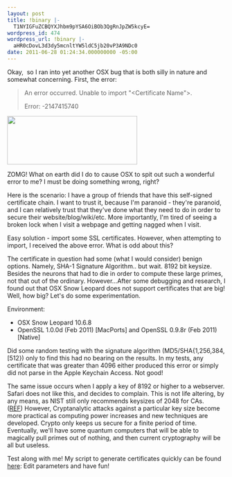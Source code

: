 ```yaml
---
layout: post
title: !binary |-
  T1NYIGFuZCBQYXJhbm9pYSA6OiBOb3QgRnJpZW5kcyE=
wordpress_id: 474
wordpress_url: !binary |-
  aHR0cDovL3d3dy5mcnltYW5ldC5jb20vP3A9NDc0
date: 2011-06-28 01:24:34.000000000 -05:00
---
```

Okay,  so I ran into yet another OSX bug that is both silly in nature and somewhat concerning. First, the error:
<blockquote>An error occurred. Unable to import "&lt;Certificate Name"&gt;.

Error: -2147415740</blockquote>
<a href="http://www.frymanet.com/wp-content/uploads/2011/06/RootCA-8192.png"><img class="size-medium wp-image-475 alignnone" title="RootCA-8192" src="http://www.frymanet.com/wp-content/uploads/2011/06/RootCA-8192-300x112.png" alt="" width="300" height="112" /></a>

ZOMG! What on earth did I do to cause OSX to spit out such a wonderful error to me? I must be doing something wrong, right?

Here is the scenario: I have a group of friends that have this self-signed certificate chain. I want to trust it, because I'm paranoid - they're paranoid, and I can relatively trust that they've done what they need to do in order to secure their website/blog/wiki/etc. More importantly, I'm tired of seeing a broken lock when I visit a webpage and getting nagged when I visit.

Easy solution - import some SSL certificates. However, when attempting to import, I received the above error. What is odd about this?

The certificate in question had some (what I would consider) benign options. Namely, SHA-1 Signature Algorithm.. but wait. 8192 bit keysize. Besides the neurons that had to die in order to compute these large primes, not that out of the ordinary. However...After some debugging and research, I found out that OSX Snow Leopard does not support certificates that are big! Well, how big? Let's do some experimentation.

Environment:
<ul>
	<li>OSX Snow Leopard 10.6.8</li>
	<li>OpenSSL 1.0.0d (Feb 2011) [MacPorts] and OpenSSL 0.9.8r (Feb 2011) [Native]</li>
</ul>
Did some random testing with the signature algorithm (MD5/SHA{1,256,384,[512}) only to find this had no bearing on the results. In my tests, any certificate that was greater than 4096 either produced this error or simply did not parse in the Apple Keychain Access. Not good!

The same issue occurs when I apply a key of 8192 or higher to a webserver. Safari does not like this, and decides to complain. This is not life altering, by any means, as NIST still only recommends keysizes of 2048 for CAs. (<a href="http://csrc.nist.gov/publications/nistpubs/800-57/sp800-57_PART3_key-management_Dec2009.pdf">REF</a>) However, Cryptanalytic attacks against a particular key size become more practical as computing power increases and new techniques are developed. Crypto only keeps us secure for a finite period of time. Eventually, we'll have some quantum computers that will be able to magically pull primes out of nothing, and then current cryptography will be all but useless.

Test along with me! My script to generate certificates quickly can be found <a href="http://dl.dropbox.com/u/443584/Scripts/snowleopard_ssl_testing">here</a>: Edit parameters and have fun!
